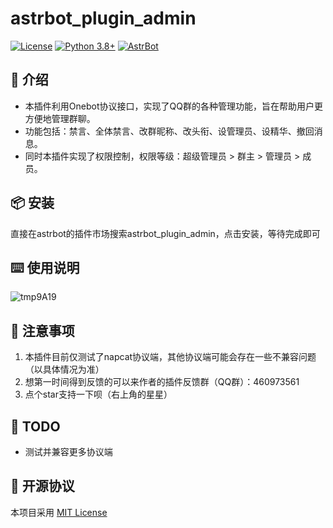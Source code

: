 # astrbot_plugin_admin


[![License](https://img.shields.io/badge/License-MIT-green.svg)](https://opensource.org/licenses/MIT)
[![Python 3.8+](https://img.shields.io/badge/Python-3.8%2B-blue.svg)](https://www.python.org/)
[![AstrBot](https://img.shields.io/badge/AstrBot-3.4%2B-orange.svg)](https://github.com/Soulter/AstrBot)

## 🤝 介绍

- 本插件利用Onebot协议接口，实现了QQ群的各种管理功能，旨在帮助用户更方便地管理群聊。  
- 功能包括：禁言、全体禁言、改群昵称、改头衔、设管理员、设精华、撤回消息。
- 同时本插件实现了权限控制，权限等级：超级管理员 > 群主 > 管理员 > 成员。


## 📦 安装
直接在astrbot的插件市场搜索astrbot_plugin_admin，点击安装，等待完成即可

## ⌨️ 使用说明
![tmp9A19](https://github.com/user-attachments/assets/3ecd3121-aa38-4bf5-b0e9-566b96237008)


## 📌 注意事项
1. 本插件目前仅测试了napcat协议端，其他协议端可能会存在一些不兼容问题（以具体情况为准）
2. 想第一时间得到反馈的可以来作者的插件反馈群（QQ群）：460973561
3. 点个star支持一下呗（右上角的星星）


## 🤝 TODO
- 测试并兼容更多协议端


## 📜 开源协议
本项目采用 [MIT License](LICENSE)
